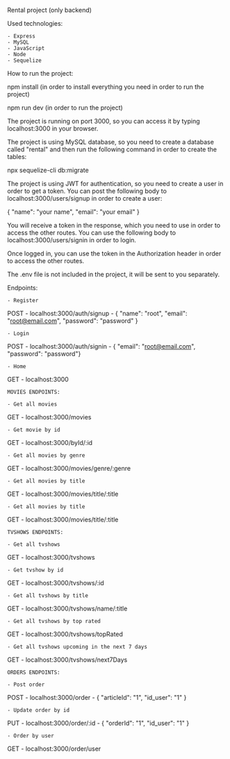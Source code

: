 Rental project (only backend) 

Used technologies:

    - Express
    - MySQL
    - JavaScript
    - Node
    - Sequelize

How to run the project:

npm install (in order to install everything you need in order to run the project)

npm run dev (in order to run the project)

The project is running on port 3000, so you can access it by typing localhost:3000 in your browser.

The project is using MySQL database, so you need to create a database called "rental" and then run the following command in order to create the tables:

npx sequelize-cli db:migrate

The project is using JWT for authentication, so you need to create a user in order to get a token. You can post the following body to localhost:3000/users/signup in order to create a user:

{
    "name": "your name",
    "email": "your email"
}

You will receive a token in the response, which you need to use in order to access the other routes. You can use the following body to localhost:3000/users/signin in order to login.

Once logged in, you can use the token in the Authorization header in order to access the other routes.

The .env file is not included in the project, it will be sent to you separately.

Endpoints:

	- Register
POST - localhost:3000/auth/signup - { "name": "root", "email": "root@email.com",  "password": "password" }

	- Login
POST - localhost:3000/auth/signin - { "email": "root@email.com",  "password": "password"}

	- Home
GET - localhost:3000


    MOVIES ENDPOINTS:

    - Get all movies

GET - localhost:3000/movies

    - Get movie by id

GET - localhost:3000/byId/:id

    - Get all movies by genre

GET - localhost:3000/movies/genre/:genre

    - Get all movies by title

GET - localhost:3000/movies/title/:title

    - Get all movies by title

GET - localhost:3000/movies/title/:title
	

    TVSHOWS ENDPOINTS:

    - Get all tvshows

GET - localhost:3000/tvshows

    - Get tvshow by id

GET - localhost:3000/tvshows/:id

    - Get all tvshows by title

GET - localhost:3000/tvshows/name/:title

    - Get all tvshows by top rated

GET - localhost:3000/tvshows/topRated

    - Get all tvshows upcoming in the next 7 days

GET - localhost:3000/tvshows/next7Days

    ORDERS ENDPOINTS:

    - Post order

POST - localhost:3000/order  - { "articleId": "1", "id_user": "1" }

    - Update order by id

PUT - localhost:3000/order/:id  - { "orderId": "1", "id_user": "1" }

    - Order by user

GET - localhost:3000/order/user

